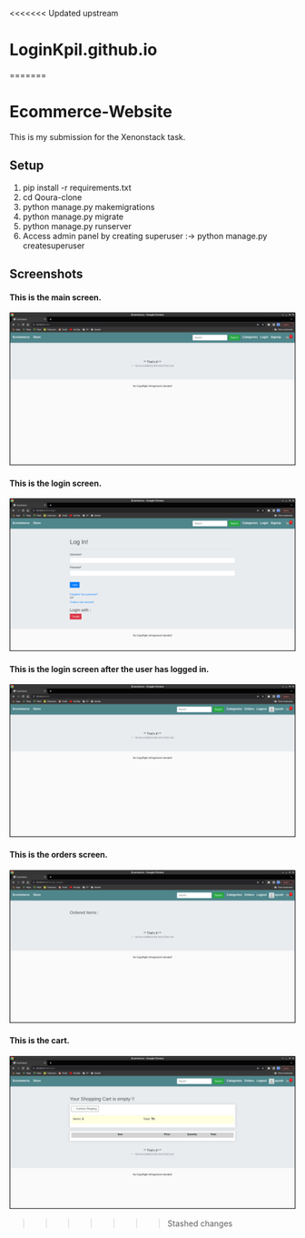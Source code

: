 <<<<<<< Updated upstream
# LoginKpil.github.io
=======
# Ecommerce-Website

This is my submission for the Xenonstack task.
## Setup
1. pip install -r requirements.txt
2. cd Qoura-clone
3. python manage.py makemigrations
4. python manage.py migrate
5. python manage.py runserver
6. Access admin panel by creating superuser :->  python manage.py createsuperuser

## Screenshots
#### This is the main screen.
![main screen](./ss/m.png "main screen")

#### This is the login screen.
![login screen](./ss/l.png "login screen")

#### This is the login screen after the user has logged in.
![post login](./ss/l2.png "post login")

#### This is the orders screen.
![orders screen](./ss/o1.png "orders screen")

#### This is the cart.
![cart screen](./ss/c1.png "cart screen")
>>>>>>> Stashed changes
